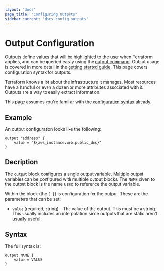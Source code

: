 ```yaml
---
layout: "docs"
page_title: "Configuring Outputs"
sidebar_current: "docs-config-outputs"
---
```


# Output Configuration

Outputs define values that will be highlighted to the user
when Terraform applies, and can be queried easily using the
[output command](/docs/commands/output.html). Output usage
is covered in more detail in the
[getting started guide](/intro/getting-started/outputs.html).
This page covers configuration syntax for outputs.

Terraform knows a lot about the infrastructure it manages.
Most resources have a handful or even a dozen or more attributes
associated with it. Outputs are a way to easily extract
information.

This page assumes you're familiar with the
[configuration syntax](/docs/configuration/syntax.html)
already.

## Example

An output configuration looks like the following:

```
output "address" {
	value = "${aws_instance.web.public_dns}"
}
```

## Decription

The `output` block configures a single output variable. Multiple
output variables can be configured with multiple output blocks.
The `NAME` given to the output block is the name used to reference
the output variable.

Within the block (the `{ }`) is configuration for the output.
These are the parameters that can be set:

  * `value` (required, string) - The value of the output. This must
    be a string. This usually includes an interpolation since outputs
    that are static aren't usually useful.

## Syntax

The full syntax is:

```
output NAME {
	value = VALUE
}
```
